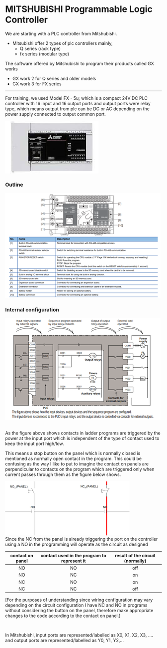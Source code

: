 # MITSHUBISHI Programmable Logic Controller

We are starting with a PLC controller from Mitshubishi. 

- Mitsubishi offer 2 types of plc controllers mainly,
    - Q series (rack type)
    - fx series (modular type)

The software offered by Mitshubishi to program their products called GX works
- GX work 2 for Q series and older models 
- GX work 3 for FX series

----

For training, we used Model FX - 5u; which is a compact 24V DC PLC controller with 16 input and 16 output ports and output ports were relay type, which means output from plc can be DC or AC depending on the power supply connected to output common port.

<img src="../../asssets/images/../../assets/images/mitshubishi/download.jpg" alt="modelpic" width="300"/>

<br>

### Outline

<img src="../../asssets/images/../../assets/images/mitshubishi/label.png" alt="label" width="500"/>

<br>

### Internal configuration

<img src="../../asssets/images/../../assets/images/mitshubishi/figure2.png" alt="figure2" width="500"/>

<br>
<br>

As the figure above shows contacts in ladder programs are triggered by the power at the input port which is independent of the type of contact used to keep the input port high/low.

This means a stop button on the panel which is normally closed is mentioned as normally open contact in the program. This could be confusing as the way I like to put to imagine the contact on panels are perpendicular to contacts on the program which are triggered only when current passes through them as the figure below shows.

<img src="../../asssets/images/../../assets/images/mitshubishi/fig3.png" alt="figure2" width="400"/>

<br>
Since the NC from the panel is already triggering the port on the controller using a NO in the programming will operate as the circuit as designed 

<br>

| contact on panel | contact used in the program to represent it | result of the circuit (normally) |
| :---: | :---: | :---: |
|   NO  |   NO  |  off  |
|   NO  |   NC  |  on   |
|   NC  |   NO  |  on   |
|   NC  |   NC  |  off  |

[For the purposes of understanding since wiring configuration may vary depending on the circuit configuration I have NC and NO in programs without considering the button on the panel, therefore make appropriate changes to the code according to the contact on panel.]

<br>

In Mitshubishi, input ports are represented/labelled as X0, X1, X2, X3, .... and output ports are represented/labelled as Y0, Y1, Y2,...

